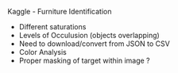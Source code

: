 Kaggle - Furniture Identification

- Different saturations
- Levels of Occulusion (objects overlapping)
- Need to download/convert from JSON to CSV
- Color Analysis
- Proper masking of target within image ?